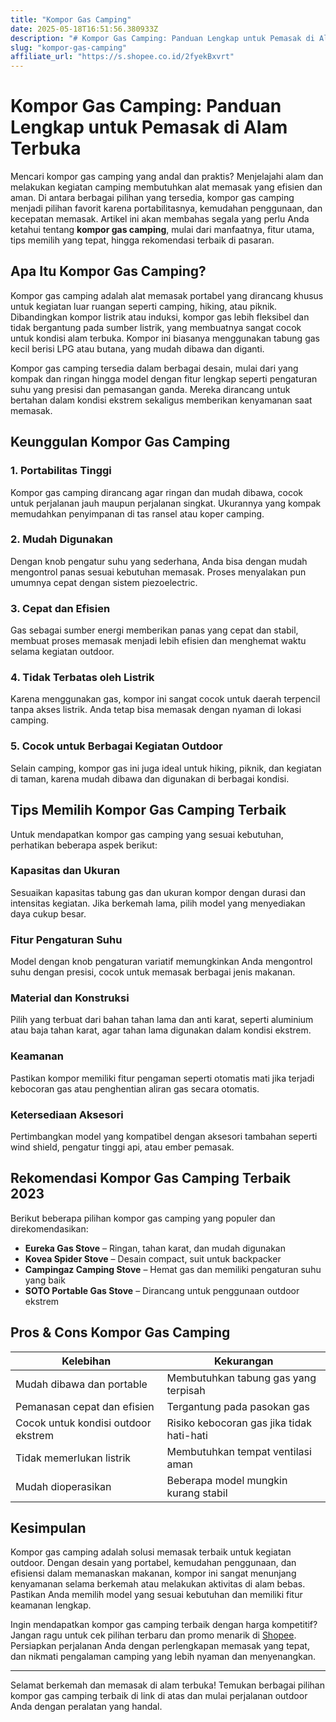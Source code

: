 ```yaml
---
title: "Kompor Gas Camping"
date: 2025-05-18T16:51:56.380933Z
description: "# Kompor Gas Camping: Panduan Lengkap untuk Pemasak di Alam Terbuka..."
slug: "kompor-gas-camping"
affiliate_url: "https://s.shopee.co.id/2fyekBxvrt"
---
```

# Kompor Gas Camping: Panduan Lengkap untuk Pemasak di Alam Terbuka

Mencari kompor gas camping yang andal dan praktis? Menjelajahi alam dan melakukan kegiatan camping membutuhkan alat memasak yang efisien dan aman. Di antara berbagai pilihan yang tersedia, kompor gas camping menjadi pilihan favorit karena portabilitasnya, kemudahan penggunaan, dan kecepatan memasak. Artikel ini akan membahas segala yang perlu Anda ketahui tentang **kompor gas camping**, mulai dari manfaatnya, fitur utama, tips memilih yang tepat, hingga rekomendasi terbaik di pasaran.

## Apa Itu Kompor Gas Camping?

Kompor gas camping adalah alat memasak portabel yang dirancang khusus untuk kegiatan luar ruangan seperti camping, hiking, atau piknik. Dibandingkan kompor listrik atau induksi, kompor gas lebih fleksibel dan tidak bergantung pada sumber listrik, yang membuatnya sangat cocok untuk kondisi alam terbuka. Kompor ini biasanya menggunakan tabung gas kecil berisi LPG atau butana, yang mudah dibawa dan diganti.

Kompor gas camping tersedia dalam berbagai desain, mulai dari yang kompak dan ringan hingga model dengan fitur lengkap seperti pengaturan suhu yang presisi dan pemasangan ganda. Mereka dirancang untuk bertahan dalam kondisi ekstrem sekaligus memberikan kenyamanan saat memasak.

## Keunggulan Kompor Gas Camping

### 1. Portabilitas Tinggi
Kompor gas camping dirancang agar ringan dan mudah dibawa, cocok untuk perjalanan jauh maupun perjalanan singkat. Ukurannya yang kompak memudahkan penyimpanan di tas ransel atau koper camping.

### 2. Mudah Digunakan
Dengan knob pengatur suhu yang sederhana, Anda bisa dengan mudah mengontrol panas sesuai kebutuhan memasak. Proses menyalakan pun umumnya cepat dengan sistem piezoelectric.

### 3. Cepat dan Efisien
Gas sebagai sumber energi memberikan panas yang cepat dan stabil, membuat proses memasak menjadi lebih efisien dan menghemat waktu selama kegiatan outdoor.

### 4. Tidak Terbatas oleh Listrik
Karena menggunakan gas, kompor ini sangat cocok untuk daerah terpencil tanpa akses listrik. Anda tetap bisa memasak dengan nyaman di lokasi camping.

### 5. Cocok untuk Berbagai Kegiatan Outdoor
Selain camping, kompor gas ini juga ideal untuk hiking, piknik, dan kegiatan di taman, karena mudah dibawa dan digunakan di berbagai kondisi.

## Tips Memilih Kompor Gas Camping Terbaik

Untuk mendapatkan kompor gas camping yang sesuai kebutuhan, perhatikan beberapa aspek berikut:

### Kapasitas dan Ukuran
Sesuaikan kapasitas tabung gas dan ukuran kompor dengan durasi dan intensitas kegiatan. Jika berkemah lama, pilih model yang menyediakan daya cukup besar.

### Fitur Pengaturan Suhu
Model dengan knob pengaturan variatif memungkinkan Anda mengontrol suhu dengan presisi, cocok untuk memasak berbagai jenis makanan.

### Material dan Konstruksi
Pilih yang terbuat dari bahan tahan lama dan anti karat, seperti aluminium atau baja tahan karat, agar tahan lama digunakan dalam kondisi ekstrem.

### Keamanan
Pastikan kompor memiliki fitur pengaman seperti otomatis mati jika terjadi kebocoran gas atau penghentian aliran gas secara otomatis.

### Ketersediaan Aksesori
Pertimbangkan model yang kompatibel dengan aksesori tambahan seperti wind shield, pengatur tinggi api, atau ember pemasak.

## Rekomendasi Kompor Gas Camping Terbaik 2023

Berikut beberapa pilihan kompor gas camping yang populer dan direkomendasikan:

- **Eureka Gas Stove** – Ringan, tahan karat, dan mudah digunakan
- **Kovea Spider Stove** – Desain compact, suit untuk backpacker
- **Campingaz Camping Stove** – Hemat gas dan memiliki pengaturan suhu yang baik
- **SOTO Portable Gas Stove** – Dirancang untuk penggunaan outdoor ekstrem

## Pros & Cons Kompor Gas Camping

| Kelebihan                                   | Kekurangan                                |
|---------------------------------------------|-------------------------------------------|
| Mudah dibawa dan portable                  | Membutuhkan tabung gas yang terpisah     |
| Pemanasan cepat dan efisien                | Tergantung pada pasokan gas             |
| Cocok untuk kondisi outdoor ekstrem       | Risiko kebocoran gas jika tidak hati-hati |
| Tidak memerlukan listrik                   | Membutuhkan tempat ventilasi aman       |
| Mudah dioperasikan                        | Beberapa model mungkin kurang stabil  |

## Kesimpulan

Kompor gas camping adalah solusi memasak terbaik untuk kegiatan outdoor. Dengan desain yang portabel, kemudahan penggunaan, dan efisiensi dalam memanaskan makanan, kompor ini sangat menunjang kenyamanan selama berkemah atau melakukan aktivitas di alam bebas. Pastikan Anda memilih model yang sesuai kebutuhan dan memiliki fitur keamanan lengkap.

Ingin mendapatkan kompor gas camping terbaik dengan harga kompetitif? Jangan ragu untuk cek pilihan terbaru dan promo menarik di [Shopee](https://s.shopee.co.id/2fyekBxvrt). Persiapkan perjalanan Anda dengan perlengkapan memasak yang tepat, dan nikmati pengalaman camping yang lebih nyaman dan menyenangkan.

---

Selamat berkemah dan memasak di alam terbuka! Temukan berbagai pilihan kompor gas camping terbaik di link di atas dan mulai perjalanan outdoor Anda dengan peralatan yang handal.